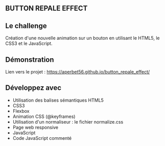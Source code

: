 ## BUTTON REPALE EFFECT

## Le challenge

Création d'une nouvelle animation sur un bouton en utilisant le HTML5, le CSS3 et le JavaScript.

## Démonstration

Lien vers le projet : https://aperbet56.github.io/button_repale_effect/

## Développez avec

- Utilisation des balises sémantiques HTML5
- CSS3
- Flexbox
- Animation CSS (@keyframes)
- Utilisation d'un normaliseur : le fichier normalize.css
- Page web responsive
- JavaScript
- Code JavaScript commenté
